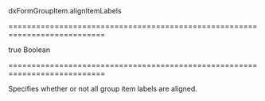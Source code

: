 <!--id-->dxFormGroupItem.alignItemLabels<!--/id-->
===========================================================================
<!--default-->true<!--/default-->
<!--type-->Boolean<!--/type-->
===========================================================================

<!--shortDescription-->
Specifies whether or not all group item labels are aligned.
<!--/shortDescription-->

<!--fullDescription-->

<!--/fullDescription-->